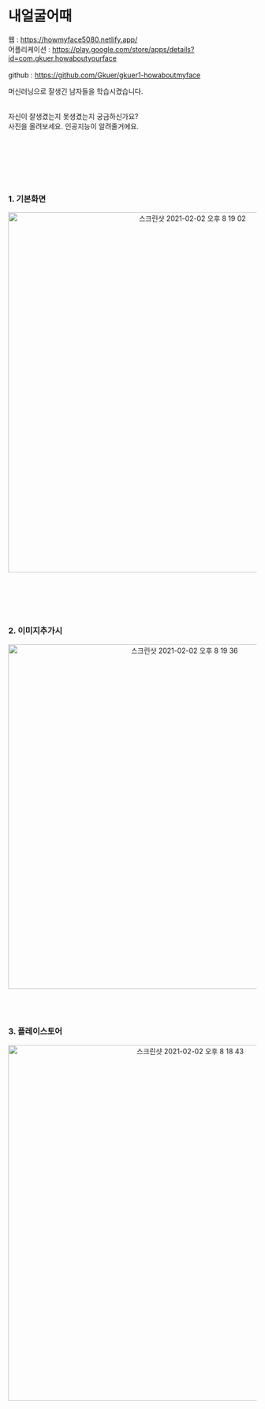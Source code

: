 
# 내얼굴어때<br>
웹 : https://howmyface5080.netlify.app/<br>
어플리케이션 : https://play.google.com/store/apps/details?id=com.gkuer.howaboutyourface<br><br>
github : https://github.com/Gkuer/gkuer1-howaboutmyface

머신러닝으로 잘생긴 남자들을 학습시켰습니다.<br><br>

자신이 잘생겼는지 못생겼는지 궁금하신가요?<br>
사진을 올려보세요. 인공지능이 알려줄거에요.
<br><br><br><br><br><br><br>


<h3> 1. 기본화면 </h3>
<p align = "center">
<img width="731" alt="스크린샷 2021-02-02 오후 8 19 02" src="https://user-images.githubusercontent.com/64361457/106593436-27122d80-6594-11eb-8f03-24dd785ebbd1.png">
</p> <br><br><br><br>


<h3> 2. 이미지추가시 </h3>
<p align = "center">
<img width="699" alt="스크린샷 2021-02-02 오후 8 19 36" src="https://user-images.githubusercontent.com/64361457/106593440-27aac400-6594-11eb-943e-c9156070cdda.png">
<br><br><br><br>


<h3> 3. 플레이스토어 </h3>
<p align = "center">
<img width="722" alt="스크린샷 2021-02-02 오후 8 18 43" src="https://user-images.githubusercontent.com/64361457/106593429-24173d00-6594-11eb-8118-ed8cd1716a4a.png"></p>
